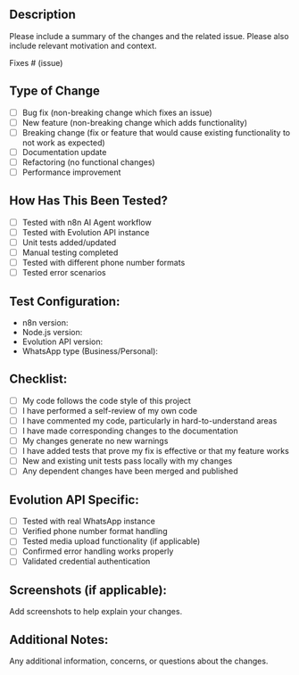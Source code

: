 ## Description

Please include a summary of the changes and the related issue. Please also include relevant motivation and context.

Fixes # (issue)

## Type of Change

- [ ] Bug fix (non-breaking change which fixes an issue)
- [ ] New feature (non-breaking change which adds functionality)
- [ ] Breaking change (fix or feature that would cause existing functionality to not work as expected)
- [ ] Documentation update
- [ ] Refactoring (no functional changes)
- [ ] Performance improvement

## How Has This Been Tested?

- [ ] Tested with n8n AI Agent workflow
- [ ] Tested with Evolution API instance
- [ ] Unit tests added/updated
- [ ] Manual testing completed
- [ ] Tested with different phone number formats
- [ ] Tested error scenarios

## Test Configuration:
* n8n version:
* Node.js version:
* Evolution API version:
* WhatsApp type (Business/Personal):

## Checklist:

- [ ] My code follows the code style of this project
- [ ] I have performed a self-review of my own code
- [ ] I have commented my code, particularly in hard-to-understand areas
- [ ] I have made corresponding changes to the documentation
- [ ] My changes generate no new warnings
- [ ] I have added tests that prove my fix is effective or that my feature works
- [ ] New and existing unit tests pass locally with my changes
- [ ] Any dependent changes have been merged and published

## Evolution API Specific:

- [ ] Tested with real WhatsApp instance
- [ ] Verified phone number format handling
- [ ] Tested media upload functionality (if applicable)
- [ ] Confirmed error handling works properly
- [ ] Validated credential authentication

## Screenshots (if applicable):

Add screenshots to help explain your changes.

## Additional Notes:

Any additional information, concerns, or questions about the changes.